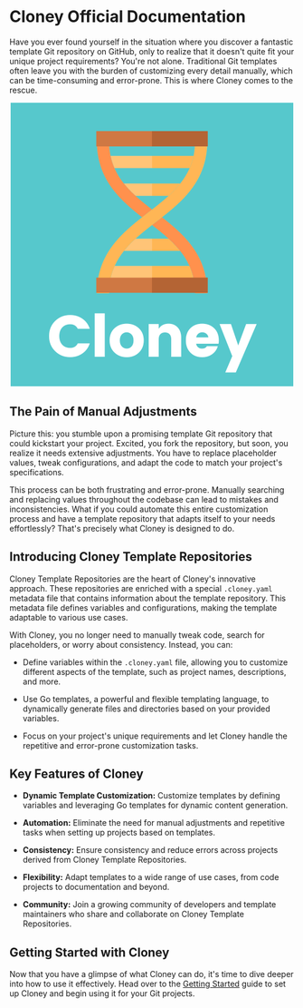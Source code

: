 # Cloney Official Documentation

Have you ever found yourself in the situation where you discover a fantastic template Git repository on GitHub, only to realize that it doesn't quite fit your unique project requirements? You're not alone. Traditional Git templates often leave you with the burden of customizing every detail manually, which can be time-consuming and error-prone. This is where Cloney comes to the rescue.

<p align="center">
  <img src="images/cloney-logo.png">
</p>

## The Pain of Manual Adjustments

Picture this: you stumble upon a promising template Git repository that could kickstart your project. Excited, you fork the repository, but soon, you realize it needs extensive adjustments. You have to replace placeholder values, tweak configurations, and adapt the code to match your project's specifications.

This process can be both frustrating and error-prone. Manually searching and replacing values throughout the codebase can lead to mistakes and inconsistencies. What if you could automate this entire customization process and have a template repository that adapts itself to your needs effortlessly? That's precisely what Cloney is designed to do.

## Introducing Cloney Template Repositories

Cloney Template Repositories are the heart of Cloney's innovative approach. These repositories are enriched with a special `.cloney.yaml` metadata file that contains information about the template repository. This metadata file defines variables and configurations, making the template adaptable to various use cases.

With Cloney, you no longer need to manually tweak code, search for placeholders, or worry about consistency. Instead, you can:

- Define variables within the `.cloney.yaml` file, allowing you to customize different aspects of the template, such as project names, descriptions, and more.

- Use Go templates, a powerful and flexible templating language, to dynamically generate files and directories based on your provided variables.

- Focus on your project's unique requirements and let Cloney handle the repetitive and error-prone customization tasks.

## Key Features of Cloney

- **Dynamic Template Customization:** Customize templates by defining variables and leveraging Go templates for dynamic content generation.

- **Automation:** Eliminate the need for manual adjustments and repetitive tasks when setting up projects based on templates.

- **Consistency:** Ensure consistency and reduce errors across projects derived from Cloney Template Repositories.

- **Flexibility:** Adapt templates to a wide range of use cases, from code projects to documentation and beyond.

- **Community:** Join a growing community of developers and template maintainers who share and collaborate on Cloney Template Repositories.

## Getting Started with Cloney

Now that you have a glimpse of what Cloney can do, it's time to dive deeper into how to use it effectively. Head over to the [Getting Started](getting-started.md) guide to set up Cloney and begin using it for your Git projects.
